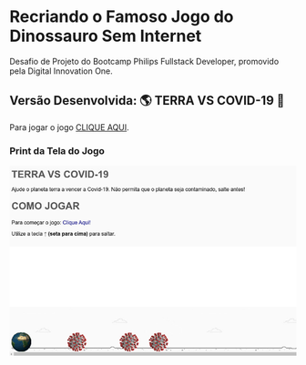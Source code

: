 # Recriando o Famoso Jogo do Dinossauro Sem Internet
Desafio de Projeto do Bootcamp Philips Fullstack Developer, promovido pela Digital Innovation One.

## Versão Desenvolvida: 🌎 TERRA VS COVID-19 🦠

Para jogar o jogo [CLIQUE AQUI](https://ducrz.github.io/Bootcamp-Philips-Fullstack-Developer/desafios-de-projeto/jogo-do-dinossauro-sem-internet/index.html).

### Print da Tela do Jogo

![Print do Jogo](./img/print-tela-jogo.jpg)




